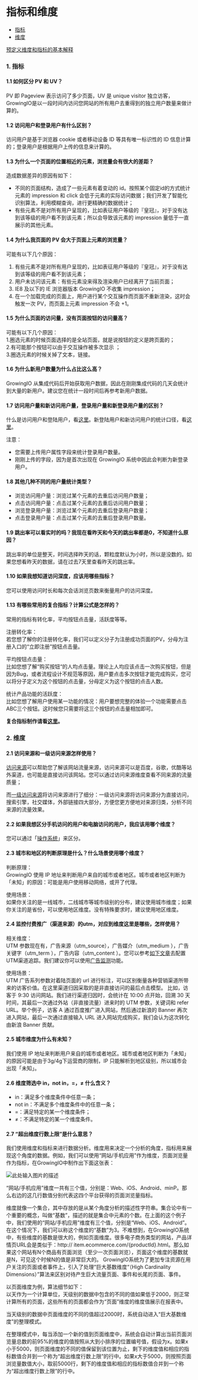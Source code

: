 # 指标和维度

* [指标](faq-metrics-dimensions.md#1)
* [维度](faq-metrics-dimensions.md#2)

[预定义维度和指标的基本解释](../data-model/olap-model/predifined-metrics-dimensions.md)

### 1. 指标 <a id="1"></a>

#### 1.1 如何区分 PV 和 UV？ <a id="1&#x5982;&#x4F55;&#x533A;&#x5206;-pv-&#x548C;-uv&#xFF1F;"></a>

PV 即 Pageview 表示访问了多少页面，UV 是 unique visitor 独立访客，GrowingIO是以一段时间内访问您网站的所有用户去重得到的独立用户数量来做计算的。

#### 1.2 访问用户和登录用户有什么区别？ <a id="2&#x8BBF;&#x95EE;&#x7528;&#x6237;&#x548C;&#x767B;&#x5F55;&#x7528;&#x6237;&#x6709;&#x4EC0;&#x4E48;&#x533A;&#x522B;&#xFF1F;"></a>

访问用户是基于浏览器 cookie 或者移动设备 ID 等具有唯一标识性的 ID 信息计算的；登录用户是根据用户上传的信息来计算的。

#### 1.3 为什么一个页面的位置相近的元素，浏览量会有很大的差距？ <a id="4&#x4E3A;&#x4EC0;&#x4E48;&#x4E00;&#x4E2A;&#x9875;&#x9762;&#x7684;&#x4F4D;&#x7F6E;&#x76F8;&#x8FD1;&#x7684;&#x5143;&#x7D20;&#xFF0C;&#x6D4F;&#x89C8;&#x91CF;&#x4F1A;&#x6709;&#x5F88;&#x5927;&#x7684;&#x5DEE;&#x8DDD;&#xFF1F;"></a>

造成数据差异的原因有如下：

* 不同的页面结构，造成了一些元素有着变动的 id。按照某个固定id的方式统计元素的 impression 和 click 会低于元素的实际访问数据；我们开发了智能化识别算法，利用模糊查询，进行更精确的数据统计；
* 有些元素不是对所有用户呈现的，比如表征用户等级的『皇冠』，对于没有达到该等级的用户看不到该元素；所以会导致该元素的 impression 量低于一直展示的其他元素。

#### 1.4 为什么我页面的 PV 会大于页面上元素的浏览量？ <a id="5&#x4E3A;&#x4EC0;&#x4E48;&#x6211;&#x9875;&#x9762;&#x7684;-pv-&#x4F1A;&#x5927;&#x4E8E;&#x9875;&#x9762;&#x4E0A;&#x5143;&#x7D20;&#x7684;&#x6D4F;&#x89C8;&#x91CF;&#xFF1F;"></a>

可能有以下几个原因：

1. 有些元素不是对所有用户呈现的，比如表征用户等级的『皇冠』，对于没有达到该等级的用户看不到该元素；
2. 用户未访问该元素：有些元素没来得及渲染用户已经离开了当前页面；
3. IE8 及以下的 IE 浏览器版本 GrowingIO 不收集 impression；
4. 在一个加载完成的页面上，用户进行某个交互操作而页面不重新渲染，这时会触发一次 PV，而页面上元素 impression 不会 +1。

#### 1.5 为什么页面的访问量，没有页面按钮的访问量高？ <a id="6&#x4E3A;&#x4EC0;&#x4E48;&#x9875;&#x9762;&#x7684;&#x8BBF;&#x95EE;&#x91CF;&#xFF0C;&#x6CA1;&#x6709;&#x9875;&#x9762;&#x6309;&#x94AE;&#x7684;&#x8BBF;&#x95EE;&#x91CF;&#x9AD8;&#xFF1F;"></a>

可能有以下几个原因：  
1.圈选元素的时候页面选择的是全站页面，就是说按钮的定义是跨页面的；  
2.有可能那个按钮可以由于交互操作被多次显示 ；  
3.圈选元素的时候关掉了文本，链接。

#### 1.6 为什么新用户数量为什么占比这么高？ <a id="7&#x4E3A;&#x4EC0;&#x4E48;&#x65B0;&#x7528;&#x6237;&#x6570;&#x91CF;&#x4E3A;&#x4EC0;&#x4E48;&#x5360;&#x6BD4;&#x8FD9;&#x4E48;&#x9AD8;&#xFF1F;"></a>

GrowingIO 从集成代码后开始获取用户数据，因此在刚刚集成代码的几天会统计到大量的新用户。建议您在统计一段时间后再参考新用户数据。

#### 1.7 访问用户量和新访问用户量，登录用户量和新登录用户量的区别？ <a id="8&#x8BBF;&#x95EE;&#x7528;&#x6237;&#x91CF;&#x548C;&#x65B0;&#x8BBF;&#x95EE;&#x7528;&#x6237;&#x91CF;&#xFF0C;&#x767B;&#x5F55;&#x7528;&#x6237;&#x91CF;&#x548C;&#x65B0;&#x767B;&#x5F55;&#x7528;&#x6237;&#x91CF;&#x7684;&#x533A;&#x522B;&#xFF1F;"></a>

什么是访问用户和登陆用户，看[这里](../data-model/user-model/)。新登陆用户和新访问用户的统计口径，看[这里](../data-model/olap-model/predifined-metrics-dimensions.md#di-yi-bu-fen-yong-hu-ji-zhi-biao)。

注意：

* 您需要上传用户属性字段来统计登录用户数量。
* 刚刚上传的字段，因为是首次出现在 GrowingIO 系统中因此会判断为新登录用户。

#### 1.8 其他几种不同的用户量统计类型？ <a id="9&#x5176;&#x4ED6;&#x51E0;&#x79CD;&#x4E0D;&#x540C;&#x7684;&#x7528;&#x6237;&#x91CF;&#x7EDF;&#x8BA1;&#x7C7B;&#x578B;&#xFF1F;"></a>

* 浏览访问用户量：浏览过某个元素的去重后访问用户数量；
* 点击访问用户量：点击过某个元素的去重后访问用户数量；
* 浏览登录用户量：浏览过某个元素的去重后登录用户数量；
* 点击登录用户量：点击过某个元素的去重后登录用户数量。

#### 1.9 跳出率可以看实时的吗？我现在看昨天和今天的跳出率都是0，不知道什么原因？ <a id="11&#x8DF3;&#x51FA;&#x7387;&#x53EF;&#x4EE5;&#x770B;&#x5B9E;&#x65F6;&#x7684;&#x5417;&#xFF1F;&#x6211;&#x73B0;&#x5728;&#x770B;&#x6628;&#x5929;&#x548C;&#x4ECA;&#x5929;&#x7684;&#x8DF3;&#x51FA;&#x7387;&#x90FD;&#x662F;0&#xFF0C;&#x4E0D;&#x77E5;&#x9053;&#x4EC0;&#x4E48;&#x539F;&#x56E0;&#xFF1F;"></a>

跳出率的单位是整天，时间选择昨天的话，颗粒度默认为小时，所以是没数的。如果您想看昨天的数据，请在过去7天里查看昨天的跳出率。

#### 1.10 如果我想知道访问深度，应该用哪些指标？ <a id="12&#x5982;&#x679C;&#x6211;&#x60F3;&#x77E5;&#x9053;&#x8BBF;&#x95EE;&#x6DF1;&#x5EA6;&#xFF0C;&#x5E94;&#x8BE5;&#x7528;&#x54EA;&#x4E9B;&#x6307;&#x6807;&#xFF1F;"></a>

您可以使用访问时长和每次会话浏览页数来衡量用户的访问深度。

#### 1.13 有哪些常用的复合指标？计算公式是怎样的？ <a id="13&#x6709;&#x54EA;&#x4E9B;&#x5E38;&#x7528;&#x7684;&#x590D;&#x5408;&#x6307;&#x6807;&#xFF1F;&#x8BA1;&#x7B97;&#x516C;&#x5F0F;&#x662F;&#x600E;&#x6837;&#x7684;&#xFF1F;"></a>

常用的指标有转化率，平均按钮点击量，活跃度等等。

注册转化率：  
若您想了解你的注册转化率，我们可以定义分子为注册成功页面的PV，分母为注册入口的“立即注册”按钮点击量。

平均按钮点击量：  
比如您想了解“购买按钮“的人均点击量。理论上人均应该点击一次购买按钮，但是因为Bug，或者流程设计不规范等原因，用户要点击多次按钮才能完成购买，您可以将分子定义为这个按钮的点击量，分母定义为这个按钮的点击人数。

统计产品功能的活跃度：  
比如您想了解用户使用某一功能的情况：用户要想完整的体验一个功能需要点击ABC三个按钮。这时候您只需要将这三个按钮的点击量相加即可。

**复合指标制作请看**[**这里**](../data-definition/circle/metric-management/complex.md)**。**

### 2. 维度 <a id="2"></a>

#### 2.1 访问来源和一级访问来源怎样使用？ <a id="1&#x8BBF;&#x95EE;&#x6765;&#x6E90;&#x548C;&#x4E00;&#x7EA7;&#x8BBF;&#x95EE;&#x6765;&#x6E90;&#x600E;&#x6837;&#x4F7F;&#x7528;&#xFF1F;"></a>

[访问来源](../data-model/olap-model/predifined-metrics-dimensions.md#11-1)可以帮助您了解该网站流量来源，访问来源可以是百度，谷歌，优酷等站外渠道，也可能是直接访问该网站。您可以通过访问来源维度查看不同来源的流量质量；

而[一级访问来源](../data-model/olap-model/predifined-metrics-dimensions.md#12-1)将访问来源进行了细分：一级访问来源将访问来源分为直接访问，搜索引擎，社交媒体，外部链接四大部分，方便您更方便地对来源归类，分析不同来源的流量效果。

#### 2.2 如果我想区分手机访问的用户和电脑访问的用户，我应该用哪个维度？ <a id="2&#x5982;&#x679C;&#x6211;&#x60F3;&#x533A;&#x5206;&#x624B;&#x673A;&#x8BBF;&#x95EE;&#x7684;&#x7528;&#x6237;&#x548C;&#x7535;&#x8111;&#x8BBF;&#x95EE;&#x7684;&#x7528;&#x6237;&#xFF0C;&#x6211;&#x5E94;&#x8BE5;&#x7528;&#x54EA;&#x4E2A;&#x7EF4;&#x5EA6;&#xFF1F;"></a>

您可以通过「[操作系统](../data-model/olap-model/predifined-metrics-dimensions.md#33)」来区分。

#### 2.3 城市和地区的判断原理是什么？什么场景使用哪个维度？ <a id="3&#x57CE;&#x5E02;&#x548C;&#x5730;&#x533A;&#x7684;&#x5224;&#x65AD;&#x539F;&#x7406;&#x662F;&#x4EC0;&#x4E48;&#xFF1F;&#x4EC0;&#x4E48;&#x573A;&#x666F;&#x4F7F;&#x7528;&#x54EA;&#x4E2A;&#x7EF4;&#x5EA6;&#xFF1F;"></a>

判断原理：  
GrowingIO 使用 IP 地址来判断用户来自的城市或者地区。城市或者地区判断为「未知」的原因：可能是用户使用移动网络，或开了代理。

使用场景：  
如果你关注的是一线城市，二线城市等城市级别的分布，建议使用城市维度；如果你关注的是省份，可以使用地区维度。没有特殊要求时，建议使用地区维度。

#### 2.4 监控付费推广（渠道来源）的utm，对应到维度这里是哪些，怎样使用？ <a id="4&#x76D1;&#x63A7;&#x4ED8;&#x8D39;&#x63A8;&#x5E7F;&#xFF08;&#x6E20;&#x9053;&#x6765;&#x6E90;&#xFF09;&#x7684;utm&#xFF0C;&#x5BF9;&#x5E94;&#x5230;&#x7EF4;&#x5EA6;&#x8FD9;&#x91CC;&#x662F;&#x54EA;&#x4E9B;&#xFF0C;&#x600E;&#x6837;&#x4F7F;&#x7528;&#xFF1F;"></a>

相关维度：  
UTM 参数现在有，广告来源（utm\_source），广告媒介（utm\_medium ），广告关键字（utm\_term ），广告内容（utm\_content ）。您可以参考[如下文章](../ads-tracking/utm-parameters.md)去配置UTM渠道追踪。我们建议你可以使用[广告监测](../ads-tracking/)功能。

使用场景：  
UTM 广告系列参数对着陆页面的 url 进行标注，可以区别衡量各种营销渠道所带来的访客价值。在这里渠道归因采取的是非直接访问的最后点击模型。 比如，访客于 9:30 访问网站。我们进行渠道归因时，会统计在 10:00 点开始，回溯 30 天时间，其最后一次通过外站（非直接流量）进来时的 UTM 参数，关键词和 refer URL。举个例子，访客 A 通过百度推广进入网站，然后通过新浪的 Banner 再次进入网站，最后一次通过直接输入 URL 进入网站完成购买，我们会认为这次转化由新浪 Banner 贡献。

#### 2.5 城市维度为什么有未知？ <a id="5&#x57CE;&#x5E02;&#x7EF4;&#x5EA6;&#x4E3A;&#x4EC0;&#x4E48;&#x6709;&#x672A;&#x77E5;&#xFF1F;"></a>

我们使用 IP 地址来判断用户来自的城市或者地区。城市或者地区判断为「未知」的原因可能是由于3g/4g下运营商的限制，IP 只能解析到地区级别，所以城市会出现「未知」。

#### 2.6 维度筛选中 in，not in，=，≠ 什么含义？ <a id="6&#x7EF4;&#x5EA6;&#x7B5B;&#x9009;&#x4E2D;-in&#xFF0C;not-in&#xFF0C;&#xFF0C;&#x2260;-&#x4EC0;&#x4E48;&#x542B;&#x4E49;&#xFF1F;"></a>

* in：满足多个维度条件中任意一条；
* not in：不满足多个维度条件中的任意一条；
* =：满足特定的某一个维度条件；
* ≠：不满足特定的某一个维度条件。

#### 2.7 “超出维度行数上限”是什么意思？

我们使用维度和指标来进行数据分析。维度用来决定一个分析的角度，指标用来展现这个角度的数据。例如，我们可以使用“网站/手机应用”作为维度，页面浏览量作为指标，在GrowingIO中制作出下面这张表：

![&#x6B64;&#x5904;&#x8F93;&#x5165;&#x56FE;&#x7247;&#x7684;&#x63CF;&#x8FF0;](http://growing.cn-bj.ufileos.com/ccc1.png)

“网站/手机应用”维度一共有三个值，分别是：Web、iOS、Android、minP。那么右边的这几行数值分别代表这四个平台获得的页面浏览量指标。

维度就像一个集合，其中存放的是从某个角度分析的描述性字符串。集合论中有一个重要的概念，叫做“基数”，描述的就是集合中元素的个数。在上面的这个例子中，我们使用的“网站/手机应用”维度有三个值，分别是“Web、iOS、Android”。在这个情况下，我们可以称这个维度的“基数”为3。不难想到，在GrowingIO系统中，有些维度的基数是很大的，例如页面维度。很多电子商务类型的网站，产品详情页URL会是类似于：http:// item.ecommerce.com/{productId}.html。那么如果这个网站有N个商品有页面浏览（至少一次页面浏览），页面这个维度的基数就是N，可见这个时候N的值是非常巨大的。 GrowingIO系统为了更加专注资源在用户关注的页面或者事件上，引入了处理“巨大基数维度“（High Cardinality Dimensions）”算法来区别对待产生巨大流量页面、事件和长尾的页面、事件。

以页面维度为例，算法细节如下：   
以天作为一个计算单位，天级别的数据中包含的不同的值如果低于2000，则正常计算所有的页面，这些所有的页面都会作为“页面”维度的维度值展示在报表中。

当天级别的数据中页面维度的不同的值超过2000时，系统自动进入“巨大基数维度”的整理模式。

在整理模式中，每当添加一个新的值到页面维度中，系统会自动计算出当前页面浏览量总数的前95%的维度的值按照从大到小排序的位置编号值，假设为x。如果x小于5000，则页面维度的不同的值保留到该位置为止，剩下的维度值和相应的指标数值合并到一个称为“超出维度行数上限”的行中。如果x大于5000，则按照页面浏览量数值大小，取前5000行，剩下的维度值和相应的指标数值合并到一个称为“超出维度行数上限”的行中。

